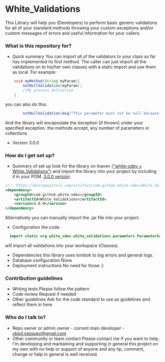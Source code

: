 # White_Validations

This Library will help you (Developers) to perform basic generic validations for all of your standard 
methods throwing your custom exceptions and/or custom messages of errors and useful information for your callers.

### What is this repository for? ###

* Quick summary
You can import all of the validators to your class so far has implemented its first method. 
The caller can just import all the validations on to his/her own classes with a static import and use them as local. 
For example:<br>
```java
 	void myMethod(String myParam){
  	    notNullValidation(myParam);
  	    //My process definition
 	}
```
you can also do this:
```java
 	    notNullValidation(msg("This parameter must not be null because is vital to complete my process"),MyProjectException.class,parameter1,parameter2);
```
And the library will encapsulate the exception (if thrown) under your specified exception.
the methods accept, any number of parameters or collections
* Version
3.0.0

### How do I get set up? ###

* Summary of set up
look for the library on maven (["white-sdev + White_Validations"](https://mvnrepository.com/artifact/com.github.white-sdev/White_Validations)) and import the library into your project
by including it in your POM. [3.0.0 version](https://mvnrepository.com/artifact/com.github.white-sdev/White_Validations/3.0.0)
```XML
<!-- https://mvnrepository.com/artifact/com.github.white-sdev/White_Validations -->
<dependency>
    <groupId>com.github.white-sdev</groupId>
    <artifactId>White_Validations</artifactId>
    <version>3.0.0</version>
</dependency>
```



Alternatively you can manually import the .jar file into your project.
* Configuration
the code:
```java
  import static org.white_sdev.white_validations.parameters.ParameterValidator.*;
```
will import all validations into your workspace (Classes).
* Dependencies
this library uses lombok to log errors and general logs.
* Database configuration
None
* Deployment instructions
No need for those :)

### Contribution guidelines ###

* Writing tests
Please follow the pattern
* Code review
Request if needed
* Other guidelines
Ask for the code standard to use as guidelines and reflect them in here.

### Who do I talk to? ###

* Repo owner or admin
owner - 
current main developer - obed.vazquez@gmail.com
* Other community or team contact
Please contact me if you want to help, I'm developing and mantaining and supporting in general this project on my own with no help or support of anyone and any tip, comment, change or help in general is well received.

